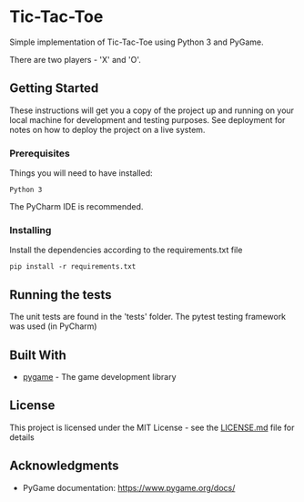 # Tic-Tac-Toe

Simple implementation of Tic-Tac-Toe using Python 3 and PyGame.

There are two players - 'X' and 'O'.

## Getting Started

These instructions will get you a copy of the project up and running on your local machine for development and testing purposes. See deployment for notes on how to deploy the project on a live system.

### Prerequisites

Things you will need to have installed:
```
Python 3
```

The PyCharm IDE is recommended.

### Installing

Install the dependencies according to the requirements.txt file

```
pip install -r requirements.txt
```

## Running the tests

The unit tests are found in the 'tests' folder. The pytest testing framework was used (in PyCharm) 

## Built With

* [pygame](https://www.pygame.org/news) - The game development library

## License

This project is licensed under the MIT License - see the [LICENSE.md](LICENSE.md) file for details

## Acknowledgments

* PyGame documentation: https://www.pygame.org/docs/

